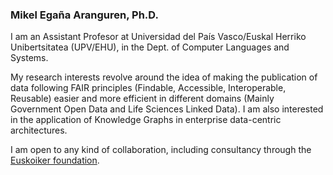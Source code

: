 ### Mikel Egaña Aranguren, Ph.D.

I am an Assistant Profesor at Universidad del País Vasco/Euskal Herriko Unibertsitatea (UPV/EHU), in the Dept. of Computer Languages and Systems.

My research interests revolve around the idea of making the publication of data following FAIR principles (Findable, Accessible, Interoperable, Reusable) easier and more efficient in different domains (Mainly Government Open Data and Life Sciences Linked Data). I am also interested in the application of Knowledge Graphs in enterprise data-centric architectures. 

I am open to any kind of collaboration, including consultancy through the [Euskoiker foundation](http://www.euskoiker.ehu.es/).

<!--
**mikel-egana-aranguren/mikel-egana-aranguren** is a ✨ _special_ ✨ repository because its `README.md` (this file) appears on your GitHub profile.

Here are some ideas to get you started:

- 🔭 I’m currently working on ...
- 🌱 I’m currently learning ...
- 👯 I’m looking to collaborate on ...
- 🤔 I’m looking for help with ...
- 💬 Ask me about ...
- 📫 How to reach me: ...
- 😄 Pronouns: ...
- ⚡ Fun fact: ...
-->
